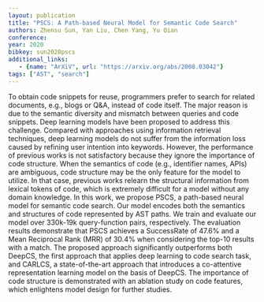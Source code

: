 ```yaml
---
layout: publication
title: "PSCS: A Path-based Neural Model for Semantic Code Search"
authors: Zhensu Sun, Yan Liu, Chen Yang, Yu Qian
conference: 
year: 2020
bibkey: sun2020pscs
additional_links:
   - {name: "ArXiV", url: "https://arxiv.org/abs/2008.03042"}
tags: ["AST", "search"]
---
```

To obtain code snippets for reuse, programmers prefer to search for related documents, e.g., blogs or Q&A, instead of code itself. The major reason is due to the semantic diversity and mismatch between queries and code snippets. Deep learning models have been proposed to address this challenge. Compared with approaches using information retrieval techniques, deep learning models do not suffer from the information loss caused by refining user intention into keywords. However, the performance of previous works is not satisfactory because they ignore the importance of code structure. When the semantics of code (e.g., identifier names, APIs) are ambiguous, code structure may be the only feature for the model to utilize. In that case, previous works relearn the structural information from lexical tokens of code, which is extremely difficult for a model without any domain knowledge. In this work, we propose PSCS, a path-based neural model for semantic code search. Our model encodes both the semantics and structures of code represented by AST paths. We train and evaluate our model over 330k-19k query-function pairs, respectively. The evaluation results demonstrate that PSCS achieves a SuccessRate of 47.6% and a Mean Reciprocal Rank (MRR) of 30.4% when considering the top-10 results with a match. The proposed approach significantly outperforms both DeepCS, the first approach that applies deep learning to code search task, and CARLCS, a state-of-the-art approach that introduces a co-attentive representation learning model on the basis of DeepCS. The importance of code structure is demonstrated with an ablation study on code features, which enlightens model design for further studies. 
